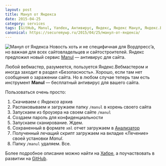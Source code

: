 ```yaml
---
layout: post
title: Манул от Яндекса
date: 2015-04-25
category: services
tags: [GitHub, Manul, Yandex, Антивирус, Яндекс, Яндекс Манул, Яндекс.Вебмастер]
canonical: https://securemywp.ru/2015/04/25/манул-от-яндекса/
---
```


![Манул от Яндекса](https://i1.wp.com/securemywp.ru/wp-content/uploads/2015/08/manul.jpg?resize=266%2C190) Новость хоть и не специфичная для Вордпресс’а, но важная для всех сайтовладельцев и сайтостроителей. Яндекс предложил новый сервис [Manul](http://yandex.ru/promo/manul) — антивирус для сайта.

Любой вебмастер, разумеется, пользуется Яндекс.Вебмастером и иногда заходит в раздел «Безопасность». Хорошо, если там нет сообщения о заражении сайта. Но в любом случае теперь там есть инструмент **Manul** — бесплатный антивирус для вашего сайта.

Пользоваться очень просто:

1. Скачиваем с *Яндекса* архив
2. Распаковываем и загружаем папку <code>/manul</code> в корень своего сайта
3. Запускаем из броузера на своем сайте <code>/manul</code>
4. Создаем пароль для конфиденциальности
5. Запускаем сканирование. Ждем.
6. Сохраненный в формате <code>xml</code> отчет загружаем в [Анализатор](http://yandex.ru/promo/manul/analyzer/)
7. Полученный лечащий скрипт загружаем на вкладке «Лечение» своей установки *Manul*.
8. Папку <code>/manul</code> удаляем. Все.

Более подробное описание можно найти на [Хабре](http://habrahabr.ru/company/yandex/blog/256463/), а поучаствовать в развитии на [GitHub](https://github.com/antimalware/manul/).
